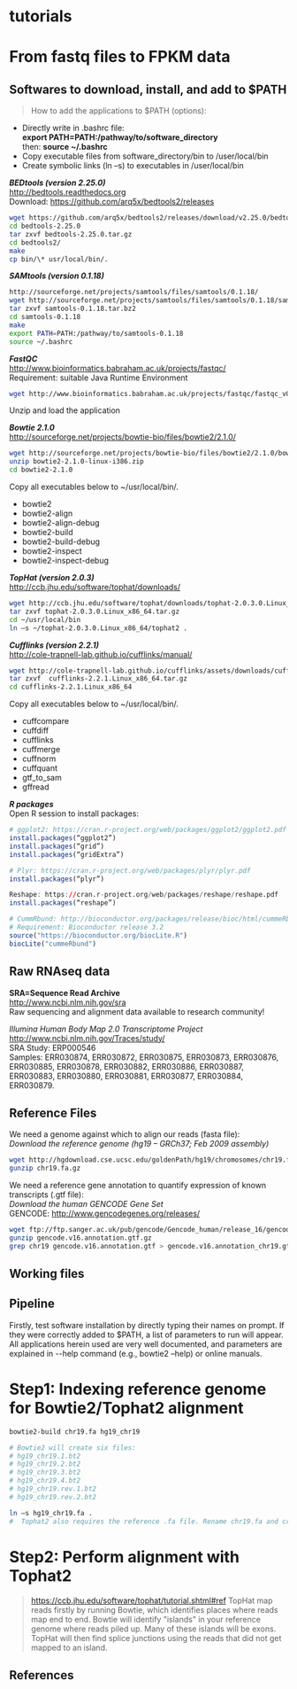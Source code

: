 # **tutorials**
# From fastq files to FPKM data

## Softwares to download, install, and add to $PATH  
>How to add the applications to $PATH (options):  
+ Directly write in .bashrc file:  
**export PATH=PATH:/pathway/to/software_directory**    
then: **source ~/.bashrc**    
+ Copy executable files from software_directory/bin to /user/local/bin  
+ Create symbolic links (ln –s) to executables in /user/local/bin  

**_BEDtools (version 2.25.0)_**  
http://bedtools.readthedocs.org  
Download: https://github.com/arq5x/bedtools2/releases  

```bash
wget https://github.com/arq5x/bedtools2/releases/download/v2.25.0/bedtools-2.25.0.tar.gz  
cd bedtools-2.25.0  
tar zxvf bedtools-2.25.0.tar.gz  
cd bedtools2/  
make  
cp bin/\* usr/local/bin/.   
```

**_SAMtools (version 0.1.18)_**  
```bash
http://sourceforge.net/projects/samtools/files/samtools/0.1.18/   
wget http://sourceforge.net/projects/samtools/files/samtools/0.1.18/samtools-0.1.18.tar.bz2  
tar zxvf samtools-0.1.18.tar.bz2  
cd samtools-0.1.18  
make  
export PATH=PATH:/pathway/to/samtools-0.1.18  
source ~/.bashrc  
```
**_FastQC_**  
http://www.bioinformatics.babraham.ac.uk/projects/fastqc/  
Requirement: suitable Java Runtime Environment  
```bash
wget http://www.bioinformatics.babraham.ac.uk/projects/fastqc/fastqc_v0.11.4.zip  
```
Unzip and load the application  
  
**_Bowtie 2.1.0_**  
http://sourceforge.net/projects/bowtie-bio/files/bowtie2/2.1.0/  
```bash
wget http://sourceforge.net/projects/bowtie-bio/files/bowtie2/2.1.0/bowtie2-2.1.0-linux-i386.zip  
unzip bowtie2-2.1.0-linux-i386.zip  
cd bowtie2-2.1.0  
```
Copy all executables below to ~/usr/local/bin/.   
+ bowtie2
+ bowtie2-align
+ bowtie2-align-debug
+ bowtie2-build
+ bowtie2-build-debug
+ bowtie2-inspect
+ bowtie2-inspect-debug  

**_TopHat (version 2.0.3)_**  
http://ccb.jhu.edu/software/tophat/downloads/  
```bash
wget http://ccb.jhu.edu/software/tophat/downloads/tophat-2.0.3.0.Linux_x86_64.tar.gz  
tar zxvf tophat-2.0.3.0.Linux_x86_64.tar.gz  
cd ~/usr/local/bin  
ln –s ~/tophat-2.0.3.0.Linux_x86_64/tophat2 .  
```

**_Cufflinks (version 2.2.1)_**  
http://cole-trapnell-lab.github.io/cufflinks/manual/  
```bash
wget http://cole-trapnell-lab.github.io/cufflinks/assets/downloads/cufflinks-2.2.1.Linux_x86_64.tar.gz  
tar zxvf  cufflinks-2.2.1.Linux_x86_64.tar.gz  
cd cufflinks-2.2.1.Linux_x86_64  
```
Copy all executables below to  ~/usr/local/bin/.  
+ cuffcompare  
+ cuffdiff
+ cufflinks
+ cuffmerge
+ cuffnorm
+ cuffquant
+ gtf_to_sam
+ gffread  

**_R packages_**  
Open R session to install packages:  
```R 
# ggplot2: https://cran.r-project.org/web/packages/ggplot2/ggplot2.pdf  
install.packages(“ggplot2”)  
install.packages(“grid”)  
install.packages(“gridExtra”)  

# Plyr: https://cran.r-project.org/web/packages/plyr/plyr.pdf  
install.packages(“plyr”)  

Reshape: https://cran.r-project.org/web/packages/reshape/reshape.pdf  
install.packages(“reshape”)  

# CummRbund: http://bioconductor.org/packages/release/bioc/html/cummeRbund.html  
# Requirement: Bioconductor release 3.2  
source("https://bioconductor.org/biocLite.R")  
biocLite("cummeRbund")  
```
## Raw RNAseq data  
**SRA=Sequence Read Archive**  
http://www.ncbi.nlm.nih.gov/sra  
Raw sequencing and alignment data available to research community!  

_Illumina Human Body Map 2.0 Transcriptome Project_  
http://www.ncbi.nlm.nih.gov/Traces/study/  
SRA Study: ERP000546  
Samples: ERR030874, ERR030872, ERR030875, ERR030873, ERR030876, ERR030885, ERR030878, ERR030882, ERR030886, ERR030887, ERR030883, ERR030880, ERR030881, ERR030877, ERR030884, ERR030879.  
  
## Reference Files    
We need a genome against which to align our reads (fasta file):  
_Download the reference genome (hg19 – GRCh37; Feb 2009 assembly)_  
```bash
wget http://hgdownload.cse.ucsc.edu/goldenPath/hg19/chromosomes/chr19.fa.gz  
gunzip chr19.fa.gz  
```
We need a reference gene annotation to quantify expression of known transcripts (.gtf file):  
_Download the human GENCODE Gene Set_   
GENCODE: http://www.gencodegenes.org/releases/  
```bash
wget ftp://ftp.sanger.ac.uk/pub/gencode/Gencode_human/release_16/gencode.v16.annotation.gtf.gz  
gunzip gencode.v16.annotation.gtf.gz  
grep chr19 gencode.v16.annotation.gtf > gencode.v16.annotation_chr19.gtf  
```
## Working files  

## Pipeline  
Firstly, test software installation by directly typing their names on prompt. If they were correctly added to $PATH, a list of parameters to run will appear. All applications herein used are very well documented, and parameters are explained in --help command (e.g., bowtie2 –help) or online manuals.   

# Step1: Indexing reference genome for Bowtie2/Tophat2 alignment  
```bash
bowtie2-build chr19.fa hg19_chr19

# Bowtie2 will create six files:
# hg19_chr19.1.bt2
# hg19_chr19.2.bt2
# hg19_chr19.3.bt2
# hg19_chr19.4.bt2
# hg19_chr19.rev.1.bt2
# hg19_chr19.rev.2.bt2

ln –s hg19_chr19.fa .
#  Tophat2 also requires the reference .fa file. Rename chr19.fa and create a symbolic link for in the same directory. 
```  
# Step2: Perform alignment with Tophat2  
> https://ccb.jhu.edu/software/tophat/tutorial.shtml#ref 
TopHat map reads firstly by running Bowtie, which identifies places where reads map end to end. Bowtie will identify "islands" in your reference genome where reads piled up. Many of these islands will be exons. TopHat will then find splice junctions using the reads that did not get mapped to an island.  










## References


